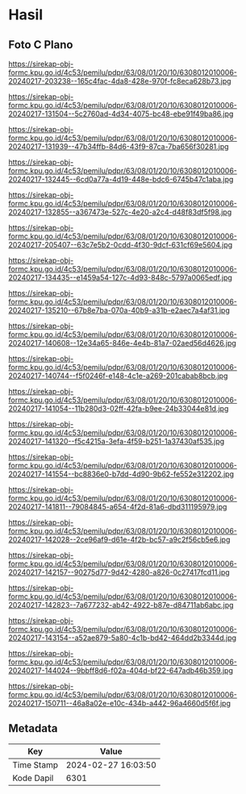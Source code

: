 # Hasil

## Foto C Plano

https://sirekap-obj-formc.kpu.go.id/4c53/pemilu/pdpr/63/08/01/20/10/6308012010006-20240217-203238--165c4fac-4da8-428e-970f-fc8eca628b73.jpg

https://sirekap-obj-formc.kpu.go.id/4c53/pemilu/pdpr/63/08/01/20/10/6308012010006-20240217-131504--5c2760ad-4d34-4075-bc48-ebe91f49ba86.jpg

https://sirekap-obj-formc.kpu.go.id/4c53/pemilu/pdpr/63/08/01/20/10/6308012010006-20240217-131939--47b34ffb-84d6-43f9-87ca-7ba656f30281.jpg

https://sirekap-obj-formc.kpu.go.id/4c53/pemilu/pdpr/63/08/01/20/10/6308012010006-20240217-132445--6cd0a77a-4d19-448e-bdc6-6745b47c1aba.jpg

https://sirekap-obj-formc.kpu.go.id/4c53/pemilu/pdpr/63/08/01/20/10/6308012010006-20240217-132855--a367473e-527c-4e20-a2c4-d48f83df5f98.jpg

https://sirekap-obj-formc.kpu.go.id/4c53/pemilu/pdpr/63/08/01/20/10/6308012010006-20240217-205407--63c7e5b2-0cdd-4f30-9dcf-631cf69e5604.jpg

https://sirekap-obj-formc.kpu.go.id/4c53/pemilu/pdpr/63/08/01/20/10/6308012010006-20240217-134435--e1459a54-127c-4d93-848c-5797a0065edf.jpg

https://sirekap-obj-formc.kpu.go.id/4c53/pemilu/pdpr/63/08/01/20/10/6308012010006-20240217-135210--67b8e7ba-070a-40b9-a31b-e2aec7a4af31.jpg

https://sirekap-obj-formc.kpu.go.id/4c53/pemilu/pdpr/63/08/01/20/10/6308012010006-20240217-140608--12e34a65-846e-4e4b-81a7-02aed56d4626.jpg

https://sirekap-obj-formc.kpu.go.id/4c53/pemilu/pdpr/63/08/01/20/10/6308012010006-20240217-140744--f5f0246f-e148-4c1e-a269-201cabab8bcb.jpg

https://sirekap-obj-formc.kpu.go.id/4c53/pemilu/pdpr/63/08/01/20/10/6308012010006-20240217-141054--11b280d3-02ff-42fa-b9ee-24b33044e81d.jpg

https://sirekap-obj-formc.kpu.go.id/4c53/pemilu/pdpr/63/08/01/20/10/6308012010006-20240217-141320--f5c4215a-3efa-4f59-b251-1a37430af535.jpg

https://sirekap-obj-formc.kpu.go.id/4c53/pemilu/pdpr/63/08/01/20/10/6308012010006-20240217-141554--bc8836e0-b7dd-4d90-9b62-fe552e312202.jpg

https://sirekap-obj-formc.kpu.go.id/4c53/pemilu/pdpr/63/08/01/20/10/6308012010006-20240217-141811--79084845-a654-4f2d-81a6-dbd311195979.jpg

https://sirekap-obj-formc.kpu.go.id/4c53/pemilu/pdpr/63/08/01/20/10/6308012010006-20240217-142028--2ce96af9-d61e-4f2b-bc57-a9c2f56cb5e6.jpg

https://sirekap-obj-formc.kpu.go.id/4c53/pemilu/pdpr/63/08/01/20/10/6308012010006-20240217-142157--90275d77-9d42-4280-a826-0c27417fcd11.jpg

https://sirekap-obj-formc.kpu.go.id/4c53/pemilu/pdpr/63/08/01/20/10/6308012010006-20240217-142823--7a677232-ab42-4922-b87e-d84711ab6abc.jpg

https://sirekap-obj-formc.kpu.go.id/4c53/pemilu/pdpr/63/08/01/20/10/6308012010006-20240217-143154--a52ae879-5a80-4c1b-bd42-464dd2b3344d.jpg

https://sirekap-obj-formc.kpu.go.id/4c53/pemilu/pdpr/63/08/01/20/10/6308012010006-20240217-144024--9bbff8d6-f02a-404d-bf22-647adb46b359.jpg

https://sirekap-obj-formc.kpu.go.id/4c53/pemilu/pdpr/63/08/01/20/10/6308012010006-20240217-150711--46a8a02e-e10c-434b-a442-96a4660d5f6f.jpg


## Metadata

| Key        | Value               |
| ---------- | ------------------- |
| Time Stamp | 2024-02-27 16:03:50 |
| Kode Dapil | 6301                |




